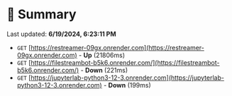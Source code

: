 # 📖 Summary
Last updated: **6/19/2024, 6:23:11 PM**

- `GET` [https://restreamer-09gx.onrender.com](https://restreamer-09gx.onrender.com) - **Up** (21806ms)
- `GET` [https://filestreambot-b5k6.onrender.com/](https://filestreambot-b5k6.onrender.com/) - **Down** (221ms)
- `GET` [https://jupyterlab-python3-12-3.onrender.com](https://jupyterlab-python3-12-3.onrender.com) - **Down** (199ms)
